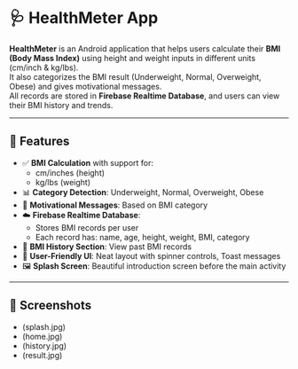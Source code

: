 # 🩺 HealthMeter App

**HealthMeter** is an Android application that helps users calculate their **BMI (Body Mass Index)** using height and weight inputs in different units (cm/inch & kg/lbs).  
It also categorizes the BMI result (Underweight, Normal, Overweight, Obese) and gives motivational messages.  
All records are stored in **Firebase Realtime Database**, and users can view their BMI history and trends.

---

## 🚀 Features

- ✅ **BMI Calculation** with support for:
  - cm/inches (height)
  - kg/lbs (weight)
- 📊 **Category Detection**: Underweight, Normal, Overweight, Obese
- 💬 **Motivational Messages**: Based on BMI category
- ☁️ **Firebase Realtime Database**:
  - Stores BMI records per user
  - Each record has: name, age, height, weight, BMI, category
- 📅 **BMI History Section**: View past BMI records
- 🎨 **User-Friendly UI**: Neat layout with spinner controls, Toast messages
- 🖼️ **Splash Screen**: Beautiful introduction screen before the main activity

---

## 📸 Screenshots

- (splash.jpg)
- (home.jpg)
- (history.jpg)
- (result.jpg)


